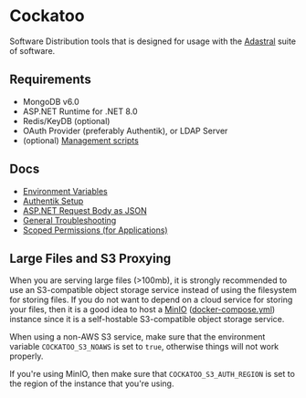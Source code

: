 # Cockatoo
Software Distribution tools that is designed for usage with the [Adastral](https://adastralgroup.net) suite of software.

## Requirements
- MongoDB v6.0
- ASP.NET Runtime for .NET 8.0
- Redis/KeyDB (optional)
- OAuth Provider (preferably Authentik), or LDAP Server
- (optional) [Management scripts](https://github.com/ktwrd/cockatoo-management-scripts)

## Docs
- [Environment Variables](docs/Environment-Variables.md)
- [Authentik Setup](docs/OAuth-Authentik.md)
- [ASP.NET Request Body as JSON](docs/JSON-From-Request-Body.md)
- [General Troubleshooting](docs/Troubleshooting.md)
- [Scoped Permissions (for Applications)](docs/Application-Permissions.md)

## Large Files and S3 Proxying
When you are serving large files (>100mb), it is strongly recommended to use an S3-compatible object storage service instead of using the filesystem for storing files. If you do not want to depend on a cloud service for storing your files, then it is a good idea to host a [MinIO](https://min.io) ([docker-compose.yml](https://gist.github.com/ktwrd/2dd80e7b8485bb751fd2e7700af023b7)) instance since it is a self-hostable S3-compatible object storage service.

When using a non-AWS S3 service, make sure that the environment variable `COCKATOO_S3_NOAWS` is set to `true`, otherwise things will not work properly.

If you're using MinIO, then make sure that `COCKATOO_S3_AUTH_REGION` is set to the region of the instance that you're using.

